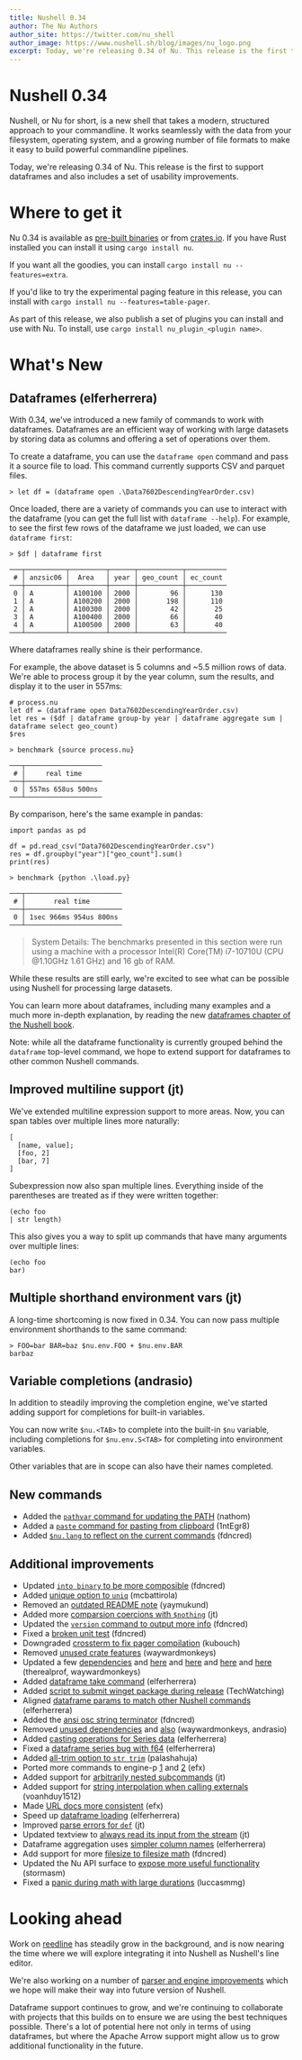 ```yaml
---
title: Nushell 0.34
author: The Nu Authors
author_site: https://twitter.com/nu_shell
author_image: https://www.nushell.sh/blog/images/nu_logo.png
excerpt: Today, we're releasing 0.34 of Nu. This release is the first to support dataframes and also includes a set of usability improvements.
---
```


# Nushell 0.34

Nushell, or Nu for short, is a new shell that takes a modern, structured approach to your commandline. It works seamlessly with the data from your filesystem, operating system, and a growing number of file formats to make it easy to build powerful commandline pipelines.

Today, we're releasing 0.34 of Nu. This release is the first to support dataframes and also includes a set of usability improvements.

<!-- more -->

# Where to get it

Nu 0.34 is available as [pre-built binaries](https://github.com/nushell/nushell/releases/tag/0.34.0) or from [crates.io](https://crates.io/crates/nu). If you have Rust installed you can install it using `cargo install nu`.

If you want all the goodies, you can install `cargo install nu --features=extra`.

If you'd like to try the experimental paging feature in this release, you can install with `cargo install nu --features=table-pager`.

As part of this release, we also publish a set of plugins you can install and use with Nu. To install, use `cargo install nu_plugin_<plugin name>`.

# What's New

## Dataframes (elferherrera)

With 0.34, we've introduced a new family of commands to work with dataframes. Dataframes are an efficient way of working with large datasets by storing data as columns and offering a set of operations over them.

To create a dataframe, you can use the `dataframe open` command and pass it a source file to load. This command currently supports CSV and parquet files.

```
> let df = (dataframe open .\Data7602DescendingYearOrder.csv)
```

Once loaded, there are a variety of commands you can use to interact with the dataframe (you can get the full list with `dataframe --help`). For example, to see the first few rows of the dataframe we just loaded, we can use `dataframe first`:

```
> $df | dataframe first

───┬──────────┬─────────┬──────┬───────────┬──────────
 # │ anzsic06 │  Area   │ year │ geo_count │ ec_count
───┼──────────┼─────────┼──────┼───────────┼──────────
 0 │ A        │ A100100 │ 2000 │        96 │      130
 1 │ A        │ A100200 │ 2000 │       198 │      110
 2 │ A        │ A100300 │ 2000 │        42 │       25
 3 │ A        │ A100400 │ 2000 │        66 │       40
 4 │ A        │ A100500 │ 2000 │        63 │       40
───┴──────────┴─────────┴──────┴───────────┴──────────
```

Where dataframes really shine is their performance.

For example, the above dataset is 5 columns and ~5.5 million rows of data. We're able to process group it by the year column, sum the results, and display it to the user in 557ms:

```
# process.nu
let df = (dataframe open Data7602DescendingYearOrder.csv)
let res = ($df | dataframe group-by year | dataframe aggregate sum | dataframe select geo_count)
$res
```
```
> benchmark {source process.nu}

───┬───────────────────
 # │     real time
───┼───────────────────
 0 │ 557ms 658us 500ns
───┴───────────────────
```

By comparison, here's the same example in pandas:
```
import pandas as pd

df = pd.read_csv("Data7602DescendingYearOrder.csv")
res = df.groupby("year")["geo_count"].sum()
print(res)
```
```
> benchmark {python .\load.py}

───┬────────────────────────
 # │       real time
───┼────────────────────────
 0 │ 1sec 966ms 954us 800ns
───┴────────────────────────
```

> System Details: The benchmarks presented in this section were run using a machine with a processor Intel(R) Core(TM) i7-10710U (CPU @1.10GHz 1.61 GHz) and 16 gb of RAM.

While these results are still early, we're excited to see what can be possible using Nushell for processing large datasets.

You can learn more about dataframes, including many examples and a much more in-depth explanation, by reading the new [dataframes chapter of the Nushell book](https://www.nushell.sh/book/dataframes.html).

Note: while all the dataframe functionality is currently grouped behind the `dataframe` top-level command, we hope to extend support for dataframes to other common Nushell commands.

## Improved multiline support (jt)

We've extended multiline expression support to more areas. Now, you can span tables over multiple lines more naturally:

```
[
  [name, value];
  [foo, 2]
  [bar, 7]
]
```

Subexpression now also span multiple lines. Everything inside of the parentheses are treated as if they were written together:

```
(echo foo
| str length)
```

This also gives you a way to split up commands that have many arguments over multiple lines:

```
(echo foo
bar)
```

## Multiple shorthand environment vars (jt)

A long-time shortcoming is now fixed in 0.34. You can now pass multiple environment shorthands to the same command:

```
> FOO=bar BAR=baz $nu.env.FOO + $nu.env.BAR
barbaz
```

## Variable completions (andrasio)

In addition to steadily improving the completion engine, we've started adding support for completions for built-in variables.

You can now write `$nu.<TAB>` to complete into the built-in `$nu` variable, including completions for `$nu.env.S<TAB>` for completing into environment variables.

Other variables that are in scope can also have their names completed.

## New commands

* Added the [`pathvar` command for updating the PATH](https://github.com/nushell/nushell/pull/3670) (nathom)
* Added a [`paste` command for pasting from clipboard](https://github.com/nushell/nushell/pull/3694) (1ntEgr8)
* Added [`$nu.lang` to reflect on the current commands](https://github.com/nushell/nushell/pull/3720) (fdncred)

## Additional improvements

* Updated [`into binary` to be more composible](https://github.com/nushell/nushell/pull/3758) (fdncred)
* Added [unique option to `uniq`](https://github.com/nushell/nushell/pull/3754) (mcbattirola)
* Removed an [outdated README note](https://github.com/nushell/nushell/pull/3751) (yaymukund)
* Added more [comparsion coercions with `$nothing`](https://github.com/nushell/nushell/pull/3750) (jt)
* Updated the [`version` command to output more info](https://github.com/nushell/nushell/pull/3749) (fdncred)
* Fixed a [broken unit test](https://github.com/nushell/nushell/pull/3745) (fdncred)
* Downgraded [crossterm to fix pager compilation](https://github.com/nushell/nushell/pull/3740) (kubouch)
* Removed [unused crate features](https://github.com/nushell/nushell/pull/3732) (waywardmonkeys)
* Updated a few [dependencies](https://github.com/nushell/nushell/pull/3723) and [here](https://github.com/nushell/nushell/pull/3724) and [here](https://github.com/nushell/nushell/pull/3739) and [here](https://github.com/nushell/nushell/pull/3741) and [here](https://github.com/nushell/nushell/pull/3757) (therealprof, waywardmonkeys)
* Added [dataframe take command](https://github.com/nushell/nushell/pull/3722) (elferherrera)
* Added [script to submit winget package during release](https://github.com/nushell/nushell/pull/3717) (TechWatching)
* Aligned [dataframe params to match other Nushell commands](https://github.com/nushell/nushell/pull/3713) (elferherrera)
* Added the [ansi osc string terminator](https://github.com/nushell/nushell/pull/3712) (fdncred)
* Removed [unused dependencies](https://github.com/nushell/nushell/pull/3709) and [also](https://github.com/nushell/nushell/pull/3716) (waywardmonkeys, andrasio)
* Added [casting operations for Series data](https://github.com/nushell/nushell/pull/3702) (elferherrera)
* Fixed a [dataframe series bug with f64](https://github.com/nushell/nushell/pull/3697) (elferherrera)
* Added [all-trim option to `str trim`](https://github.com/nushell/nushell/pull/3696) (palashahuja)
* Ported more commands to engine-p [1](https://github.com/nushell/nushell/pull/3690) and [2](https://github.com/nushell/nushell/pull/3753)  (efx)
* Added support for [arbitrarily nested subcommands](https://github.com/nushell/nushell/pull/3688) (jt)
* Added support for [string interpolation when calling externals](https://github.com/nushell/nushell/pull/3686) (voanhduy1512)
* Made [URL docs more consistent](https://github.com/nushell/nushell/pull/3684) (efx)
* Speed up [dataframe loading](https://github.com/nushell/nushell/pull/3683) (elferherrera)
* Improved [parse errors for `def`](https://github.com/nushell/nushell/pull/3681) (jt)
* Updated textview to [always read its input from the stream](https://github.com/nushell/nushell/pull/3680) (jt)
* Dataframe aggregation uses [simpler column names](https://github.com/nushell/nushell/pull/3678) (elferherrera)
* Add support for more [filesize to filesize math](https://github.com/nushell/nushell/pull/3675) (fdncred)
* Updated the Nu API surface to [expose more useful functionality](https://github.com/nushell/nushell/pull/3673) (stormasm)
* Fixed a [panic during math with large durations](https://github.com/nushell/nushell/pull/3669) (luccasmmg)

# Looking ahead

Work on [reedline](https://github.com/jntrnr/reedline) has steadily grow in the background, and is now nearing the time where we will explore integrating it into Nushell as Nushell's line editor.

We're also working on a number of [parser and engine improvements](https://github.com/jntrnr/engine-q) which we hope will make their way into future version of Nushell.

Dataframe support continues to grow, and we're continuing to collaborate with projects that this builds on to ensure we are using the best techniques possible. There's a lot of potential here not only in terms of using dataframes, but where the Apache Arrow support might allow us to grow additional functionality in the future.